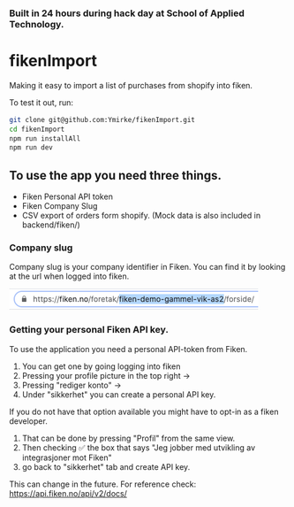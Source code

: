 ### Built in 24 hours during hack day at School of Applied Technology.

# fikenImport
Making it easy to import a list of purchases from shopify into fiken. 

To test it out, run: 
```bash
git clone git@github.com:Ymirke/fikenImport.git
cd fikenImport
npm run installAll
npm run dev
```

## To use the app you need three things. 
* Fiken Personal API token
* Fiken Company Slug
* CSV export of orders form shopify. (Mock data is also included in backend/fiken/)

### Company slug
Company slug is your company identifier in Fiken. You can find it by looking at the url when logged into fiken. 

![Image of company slug](https://github.com/Ymirke/fikenImport/blob/master/company-slug.png)

### Getting your personal Fiken API key.
To use the application you need a personal API-token from Fiken. 
1. You can get one by going logging into fiken
2. Pressing your profile picture in the top right ->
3. Pressing "rediger konto" ->
3. Under "sikkerhet" you can create a personal API key. 

If you do not have that option available you might have to opt-in as a fiken developer. 
1. That can be done by pressing "Profil" from the same view.
2. Then checking ✅ the box that says "Jeg jobber med utvikling av integrasjoner mot Fiken"
3. go back to "sikkerhet" tab and create API key. 

This can change in the future. For reference check:
https://api.fiken.no/api/v2/docs/

